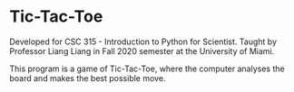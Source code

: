 # Tic-Tac-Toe

Developed for CSC 315 - Introduction to Python for Scientist. Taught by Professor Liang Liang in Fall 2020 semester at the University of Miami.

This program is a game of Tic-Tac-Toe, where the computer analyses the board and makes the best possible move.
